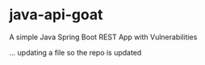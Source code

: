 # java-api-goat

A simple Java Spring Boot REST App with Vulnerabilities

... updating a file so the repo is updated
